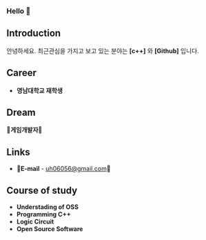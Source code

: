 ### Hello 👋

## Introduction
안녕하세요.
최근관심을 가지고 보고 있는 분야는 **[c++]** 와 **[Github]** 입니다.

## Career
- **영남대학교 재학생**

## Dream
🌱**게임개발자**🌱

## Links
- 💬**E-mail** - uh06056@gmail.com💬

## Course of study
- **Understading of OSS**
- **Programming C++**
- **Logic Circuit**
- **Open Source Software**


<!--
**imTeakMin/imTeakMin** is a ✨ _special_ ✨ repository because its `README.md` (this file) appears on your GitHub profile.

Here are some ideas to get you started:

- 🔭 I’m currently working on ...
- 🌱 I’m currently learning ...
- 👯 I’m looking to collaborate on ...
- 🤔 I’m looking for help with ...
- 💬 Ask me about ...
- 📫 How to reach me: ...
- 😄 Pronouns: ...
- ⚡ Fun fact: ...
-->
